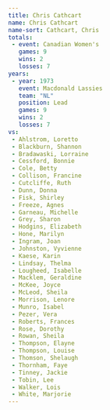 ```yaml
---
title: Chris Cathcart
name: Chris Cathcart
name-sort: Cathcart, Chris
totals:
 - event: Canadian Women's
   games: 9
   wins: 2
   losses: 7
years:
 - year: 1973
   event: Macdonald Lassies
   team: "NL"
   position: Lead
   games: 9
   wins: 2
   losses: 7
vs:
 - Ahlstrom, Loretto
 - Blackburn, Shannon
 - Bradawaski, Lorraine
 - Cessford, Bonnie
 - Cole, Betty
 - Collison, Francine
 - Cutcliffe, Ruth
 - Dunn, Donna
 - Fisk, Shirley
 - Freeze, Agnes
 - Garneau, Michelle
 - Grey, Sharon
 - Hodgins, Elizabeth
 - Hone, Marilyn
 - Ingram, Joan
 - Johnston, Vyvienne
 - Kaese, Karin
 - Lindsay, Thelma
 - Lougheed, Isabelle
 - Macklem, Geraldine
 - McKee, Joyce
 - McLeod, Sheila
 - Morrison, Lenore
 - Munro, Isabel
 - Pezer, Vera
 - Roberts, Frances
 - Rose, Dorothy
 - Rowan, Sheila
 - Thompson, Elayne
 - Thompson, Louise
 - Thomson, Shelaugh
 - Thornham, Faye
 - Tinney, Jackie
 - Tobin, Lee
 - Walker, Lois
 - White, Marjorie
---
```

